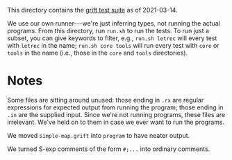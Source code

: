 This directory contains the [grift test
suite](https://github.com/Gradual-Typing/Grift/tree/master/tests/suite)
as of 2021-03-14.

We use our own runner---we're just inferring types, not running the
actual programs. From this directory, run `run.sh` to run the tests.
To run just a subset, you can give keywords to filter, e.g., `run.sh
letrec` will every test with `letrec` in the name; `run.sh core tools`
will run every test with `core` or `tools` in the name (i.e., those in
the `core` and `tools` directories).

# Notes

Some files are sitting around unused: those ending in `.rx` are
regular expressions for expected output from running the program;
those ending in `.in` are the supplied input. Since we're not running
programs, these files are irrelevant. We've held on to them in case we
ever want to run the programs.

We moved `simple-map.grift` into `program` to have neater output.

We turned S-exp comments of the form `#;...` into ordinary comments.
